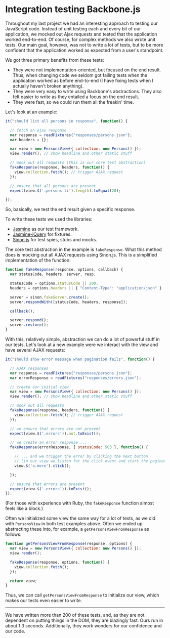 Integration testing Backbone.js
===============================

Throughout my last project we had an interesting approach to testing our
JavaScript code. Instead of unit testing each and every bit of our
application, we mocked out Ajax requests and tested that the application
worked end-to-end. Of course, for complex methods we also wrote unit
tests. Our main goal, however, was not to write a lot of tests, but to
be more confident that the application worked as expected from a user's
standpoint.

We got three primary benefits from these tests:

* They were not implementation-oriented, but focused on the end result.
  Thus, when changing code we seldom got failing tests when the
  application worked as before end-to-end (I have fixing tests when I
  actually haven't broken anything).
* They were very easy to write using Backbone's abstractions. They
  also felt easier to write as they entailed a focus on the end result.
* They were fast, so we could run them all the freakin' time.

Let's look at an example:

```javascript
it("should list all persons in response", function() {

  // fetch an ajax response
  var response = readFixtures("responses/persons.json");
  var headers = {};

  var view = new PersonsView({ collection: new Persons() });
  view.render(); // show headline and other static stuff

  // mock out all requests (this is our core test abstraction)
  fakeResponse(response, headers, function() {
    view.collection.fetch(); // trigger AJAX request
  });

  // ensure that all persons are present
  expect(view.$('.persons li').length).toEqual(20);

});
```

So, basically, we test the end result given a specific response.

To write these tests we used the libraries:

* [Jasmine](http://pivotal.github.com/jasmine/) as our test framework.
* [Jasmine-jQuery](https://github.com/velesin/jasmine-jquery) for
  fixtures.
* [Sinon.js](http://sinonjs.org/) for test spies, stubs and mocks.

The core test abstraction in the example is `fakeResponse`. What this
method does is mocking out all AJAX requests using Sinon.js. This is a
simplified implementation of the function:

```javascript
function fakeResponse(response, options, callback) {
  var statusCode, headers, server, resp;

  statusCode = options.statusCode || 200;
  headers = options.headers || { "Content-Type": "application/json" }

  server = sinon.fakeServer.create();
  server.respondWith([statusCode, headers, response]);

  callback();

  server.respond();
  server.restore();
}
```

With this, relatively simple, abstraction we can do a lot of powerful
stuff in our tests. Let's look at a new example were we interact with
the view and have several AJAX requests:

```javascript
it("should show error message when pagination fails", function() {

  // AJAX responses
  var response = readFixtures("responses/persons.json");
  var errorResponse = readFixtures("responses/errors.json");

  // create our initial view
  var view = new PersonsView({ collection: new Persons() });
  view.render(); // show headline and other static stuff

  // mock out all requests
  fakeResponse(response, headers, function() {
    view.collection.fetch(); // trigger AJAX request
  });

  // we ensure that errors are not present
  expect(view.$('.errors')).not.toExist();

  // we create an error response ...
  fakeResponse(errorResponse, { statusCode: 503 }, function() {

    // ... and we trigger the error by clicking the next button
    // (in our view we listen for the click event and start the pagination)
    view.$('a.more').click();

  });

  // ensure that errors are present
  expect(view.$('.errors')).toExist();
});
```

(For those with experience with Ruby, the `fakeResponse` function almost
feels like a block.)

Often we initialized some view the same way for a lot of tests, as we
did with `PersonsView` in both test examples above. Often we ended up
abstracting these into, for example, a `getPersonsViewFromResponse` as
follows:

```javascript
function getPersonsViewFromResponse(response, options) {
  var view = new PersonsView({ collection: new Persons() });
  view.render();

  fakeResponse(response, options, function() {
    view.collection.fetch();
  });

  return view;
}
```

Thus, we can call `getPersonsViewFromResponse` to initialize our view,
which makes our tests even easier to write.

---

We have written more than 200 of these tests, and, as they are not
dependent on putting things in the DOM, they are blazingly fast. Ours
run in about 1.3 seconds. Additionally, they work wonders for our
confidence and our code.
